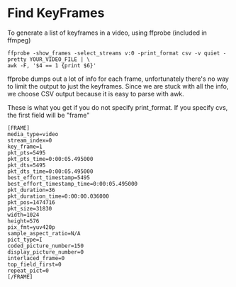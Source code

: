 # Find KeyFrames

To generate a list of keyframes in a video, using ffprobe (included in ffmpeg)

    ffprobe -show_frames -select_streams v:0 -print_format csv -v quiet -pretty YOUR_VIDEO_FILE | \
    awk -F, '$4 == 1 {print $6}'

ffprobe dumps out a lot of info for each frame, unfortunately there's no
way to limit the output to just the keyframes. Since we are stuck with
all the info, we choose CSV output because it is easy to parse with awk.

These is what you get if you do not specify print_format. If you specify
cvs, the first field will be "frame"

    [FRAME]
    media_type=video
    stream_index=0
    key_frame=1
    pkt_pts=5495
    pkt_pts_time=0:00:05.495000
    pkt_dts=5495
    pkt_dts_time=0:00:05.495000
    best_effort_timestamp=5495
    best_effort_timestamp_time=0:00:05.495000
    pkt_duration=36
    pkt_duration_time=0:00:00.036000
    pkt_pos=1474716
    pkt_size=31830
    width=1024
    height=576
    pix_fmt=yuv420p
    sample_aspect_ratio=N/A
    pict_type=I
    coded_picture_number=150
    display_picture_number=0
    interlaced_frame=0
    top_field_first=0
    repeat_pict=0
    [/FRAME]
